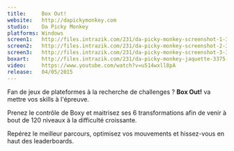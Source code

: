 ```yaml
---
title:     Box Out!
website:   http://dapickymonkey.com
studio:    Da Picky Monkey
platforms: Windows
screen1:   http://files.intrazik.com/231/da-picky-monkey-screenshot-1-3133-493-20150427-162120.png
screen2:   http://files.intrazik.com/231/da-picky-monkey-screenshot-2-3371-493-20150427-162121.png
screen3:   http://files.intrazik.com/231/da-picky-monkey-screenshot-3-3373-493-20150427-162121.png
boxart:    http://files.intrazik.com/231/da-picky-monkey-jaquette-3375-493-20150427-162122.png
video:     https://www.youtube.com/watch?v=u514wxll8pA
release:   04/05/2015
---
```


Fan de jeux de plateformes à la recherche de challenges ? **Box Out!** va mettre vos skills à l'épreuve. 

Prenez le contrôle de Boxy et maitrisez ses 6 transformations afin de venir à bout de 120 niveaux à la difficulté croissante. 

Repérez le meilleur parcours, optimisez vos mouvements et hissez-vous en haut des leaderboards.